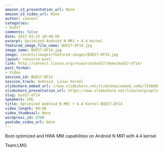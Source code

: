 ```yaml
---
amazon_s3_presentation_url: None
amazon_s3_video_url: None
author: connect
categories:
- bud17
comments: false
date: 2017-03-23 16:48:50
excerpt: Optimized Android N MR1 + 4.4 Kernel
featured_image_file_name: BUD17-DF14.jpg
image_name: BUD17-DF14.jpg
image: /assets/images/featured-images/BUD17-DF14.jpg
layout: resource-post
link: http://connect.linaro.org/resource/bud17/demo/bud17-df14/
post_format:
- Video
session_id: BUD17-DF14
session_track: Android, Linux Kernel
slideshare_embed_url: //www.slideshare.net/slideshow/embed_code/73368884
slideshare_presentation_url: https://www.slideshare.net/linaroorg/optimized-android-n-mr1-44-kernel
slug: bud17-df14
speakers: LMG
title: Optimized Android N MR1 + 4.4 Kernel-BUD17-DF14
video_length: 00:00
video_thumbnail: None
wordpress_id: 5700
youtube_video_url: None
---
```


Boot optimized and HWA MM capabilities on  Android N MR1 with 4.4 kernel

Team:LMG
